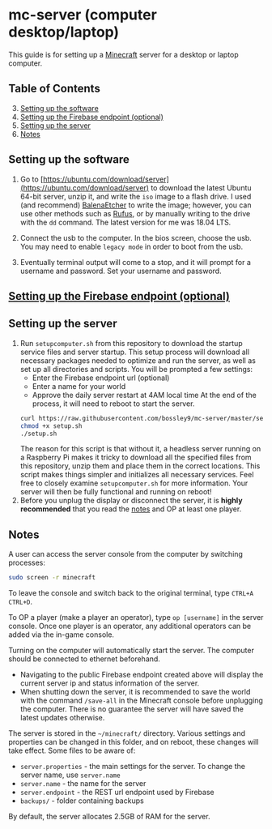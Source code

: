 # mc-server (computer desktop/laptop)

This guide is for setting up a [Minecraft](https://www.minecraft.net/) server for a desktop or laptop computer.

## Table of Contents
3. [Setting up the software](#software)
3. [Setting up the Firebase endpoint (optional)](#endpoint)
4. [Setting up the server](#setup)
5. [Notes](#notes)

## Setting up the software <a name="software"></a>

1. Go to [https://ubuntu.com/download/server](https://ubuntu.com/download/server) to download the latest Ubuntu 64-bit server, unzip it, and write the `iso` image to a flash drive. I used (and recommend) [BalenaEtcher](https://www.balena.io/etcher/) to write the image; however, you can use other methods such as [Rufus](https://rufus.ie/), or by manually writing to the drive with the `dd` command. 
The latest version for me was 18.04 LTS.

2. Connect the usb to the computer. In the bios screen, choose the usb. You may need to enable `legacy mode` in order to boot from the usb.

3. Eventually terminal output will come to a stop, and it will prompt for a username and password. Set your username and password.

## [Setting up the Firebase endpoint (optional) <a name="endpoint"></a>](doc/firebase.md)

## Setting up the server <a name="setup"></a>

1. Run `setupcomputer.sh` from this repository to download the startup service files and server startup. This setup process will download all necessary packages needed to optimize and run the server, as well as set up all directories and scripts. You will be prompted a few settings:
    - Enter the Firebase endpoint url (optional)
    - Enter a name for your world
    - Approve the daily server restart at 4AM local time
    At the end of the process, it will need to reboot to start the server.
    ```bash
    curl https://raw.githubusercontent.com/bossley9/mc-server/master/setupcomputer.sh -o setup.sh
    chmod +x setup.sh
    ./setup.sh
    ```
    The reason for this script is that without it, a headless server running on a Raspberry Pi makes it tricky to download all the specified files from this repository, unzip them and place them in the correct locations. This script makes things simpler and initializes all necessary services. Feel free to closely examine `setupcomputer.sh` for more information.
    Your server will then be fully functional and running on reboot!
2. Before you unplug the display or disconnect the server, it is **highly recommended** that you read the [notes](#notes) and OP at least one player.

## Notes <a name="notes"></a>
A user can access the server console from the computer by switching processes:
```bash
sudo screen -r minecraft
```
To leave the console and switch back to the original terminal, type `CTRL+A CTRL+D`.

To OP a player (make a player an operator), type `op [username]` in the server console. Once one player is an operator, any additional operators can be added via the in-game console.

Turning on the computer will automatically start the server. The computer should be connected to ethernet beforehand. 
- Navigating to the public Firebase endpoint created above will display the current server ip and status information of the server.
- When shutting down the server, it is recommended to save the world with the command `/save-all` in the Minecraft console before unplugging the computer. There is no guarantee the server will have saved the latest updates otherwise.

The server is stored in the `~/minecraft/` directory. Various settings and properties can be changed in this folder, and on reboot, these changes will take effect. Some files to be aware of:
- `server.properties` - the main settings for the server. To change the server name, use `server.name`
- `server.name` - the name for the server
- `server.endpoint` - the REST url endpoint used by Firebase
- `backups/` - folder containing backups

By default, the server allocates 2.5GB of RAM for the server.

